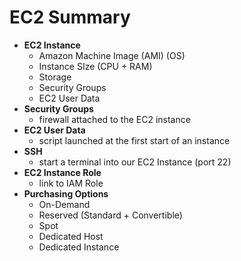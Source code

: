 # EC2 Summary

- **EC2 Instance**
    - Amazon Machine Image (AMI) (OS)
    - Instance SIze (CPU + RAM)
    - Storage
    - Security Groups
    - EC2 User Data
- **Security Groups**
    - firewall attached to the EC2 instance
- **EC2 User Data**
    - script launched at the first start of an instance
- **SSH**
    - start a terminal into our EC2 Instance (port 22)
- **EC2 Instance Role**
    - link to IAM Role
- **Purchasing Options**
    - On-Demand
    - Reserved (Standard + Convertible)
    - Spot
    - Dedicated Host
    - Dedicated Instance

